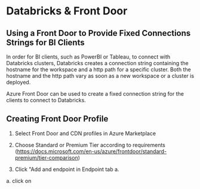# Databricks & Front Door

## Using a Front Door to Provide Fixed Connections Strings for BI Clients

In order for BI clients, such as PowerBI or Tableau, to connect with Databricks clusters, Databricks creates a connection string containing the hostname for the workspace and a http path for a specific cluster. Both the hostname and the http path vary as soon as a new workspace or a cluster is deployed. 

Azure Front Door can be used to create a fixed connection string for the clients to connect to Databricks. 


## Creating Front Door Profile

1. Select Front Door and CDN profiles in Azure Marketplace

2. Choose Standard or Premium Tier according to requirements (https://docs.microsoft.com/en-us/azure/frontdoor/standard-premium/tier-comparison)

3. Click "Add and endpoint in Endpoint tab
  a. 

a. click on 
